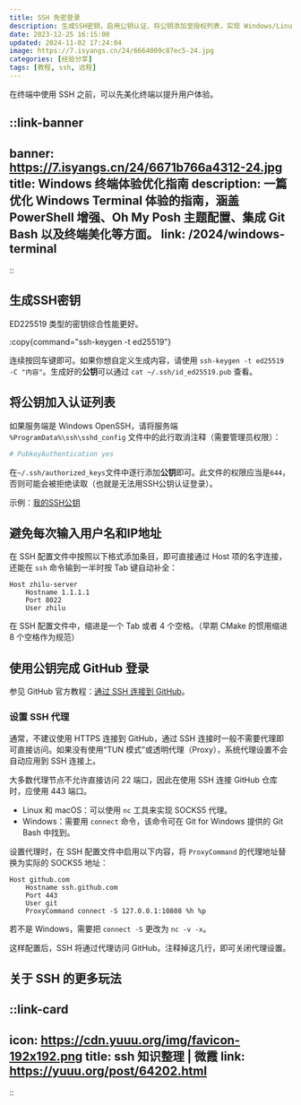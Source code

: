 ```yaml
---
title: SSH 免密登录
description: 生成SSH密钥，启用公钥认证，将公钥添加至授权列表，实现 Windows/Linux/GitHub SSH 免密登录。
date: 2023-12-25 16:15:00
updated: 2024-11-02 17:24:04
image: https://7.isyangs.cn/24/6664009c87ec5-24.jpg
categories: [经验分享]
tags: [教程, ssh, 远程]
---
```


在终端中使用 SSH 之前，可以先美化终端以提升用户体验。

::link-banner
---
banner: https://7.isyangs.cn/24/6671b766a4312-24.jpg
title: Windows 终端体验优化指南
description: 一篇优化 Windows Terminal 体验的指南，涵盖 PowerShell 增强、Oh My Posh 主题配置、集成 Git Bash 以及终端美化等方面。
link: /2024/windows-terminal
---
::

## 生成SSH密钥

ED225519 类型的密钥综合性能更好。

:copy{command="ssh-keygen -t ed25519"}

连续按回车键即可。如果你想自定义生成内容，请使用 `ssh-keygen -t ed25519 -C "内容"`。生成好的**公钥**可以通过 `cat ~/.ssh/id_ed25519.pub` 查看。

## 将公钥加入认证列表

如果服务端是 Windows OpenSSH，请将服务端 `%ProgramData%\ssh\sshd_config` 文件中的此行取消注释（需要管理员权限）：

```sh [%ProgramData%\ssh\sshd_config]
# PubkeyAuthentication yes
```

在`~/.ssh/authorized_keys`文件中逐行添加**公钥**即可。此文件的权限应当是`644`，否则可能会被拒绝读取（也就是无法用SSH公钥认证登录）。

示例：[我的SSH公钥](https://gist.github.com/L33Z22L11/fdac255fe90aa9677bf530e7792db703)

## 避免每次输入用户名和IP地址

在 SSH 配置文件中按照以下格式添加条目，即可直接通过 Host 项的名字连接，还能在 `ssh` 命令输到一半时按 Tab 键自动补全：

```ssh-config [~/.ssh/config]
Host zhilu-server
    Hostname 1.1.1.1
    Port 8022
    User zhilu
```

在 SSH 配置文件中，缩进是一个 Tab 或者 4 个空格。（早期 CMake 的惯用缩进 8 个空格作为规范）

## 使用公钥完成 GitHub 登录

参见 GitHub 官方教程：[通过 SSH 连接到 GitHub](https://docs.github.com/zh/authentication/connecting-to-github-with-ssh)。

### 设置 SSH 代理

通常，不建议使用 HTTPS 连接到 GitHub，通过 SSH 连接时一般不需要代理即可直接访问。如果没有使用“TUN 模式”或透明代理（Proxy），系统代理设置不会自动应用到 SSH 连接上。

大多数代理节点不允许直接访问 22 端口，因此在使用 SSH 连接 GitHub 仓库时，应使用 443 端口。

- Linux 和 macOS：可以使用 `nc` 工具来实现 SOCKS5 代理。
- Windows：需要用 `connect` 命令，该命令可在 Git for Windows 提供的 Git Bash 中找到。

设置代理时，在 SSH 配置文件中启用以下内容，将 `ProxyCommand` 的代理地址替换为实际的 SOCKS5 地址：

```ssh-config [~/.ssh/config]
Host github.com
    Hostname ssh.github.com
    Port 443
    User git
    ProxyCommand connect -S 127.0.0.1:10808 %h %p
```
若不是 Windows，需要把 `connect -S` 更改为 `nc -v -x`。

这样配置后，SSH 将通过代理访问 GitHub。注释掉这几行，即可关闭代理设置。

## 关于 SSH 的更多玩法

::link-card
---
icon: https://cdn.yuuu.org/img/favicon-192x192.png
title: ssh 知识整理 | 微霞
link: https://yuuu.org/post/64202.html
---
::
